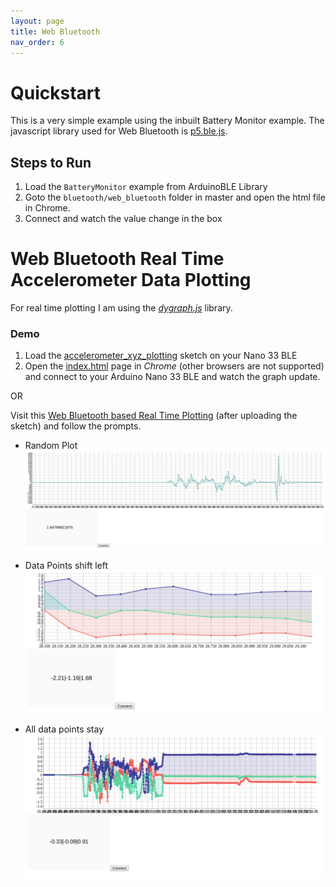 ```yaml
---
layout: page
title: Web Bluetooth
nav_order: 6
---
```


# Quickstart

This is a very simple example using the inbuilt Battery Monitor example. The javascript library used for Web Bluetooth is [p5.ble.js](https://yining1023.github.io/p5ble-website/).  

## Steps to Run

1. Load the `BatteryMonitor` example from ArduinoBLE Library
2. Goto the `bluetooth/web_bluetooth` folder in master and open the html file in Chrome.
3. Connect and watch the value change in the box

# Web Bluetooth Real Time Accelerometer Data Plotting

For real time plotting I am using the [_dygraph.js_]() library.

### Demo
1. Load the [accelerometer_xyz_plotting](https://github.com/armsp/nano-33-ble-gen/tree/master/bluetooth/real_time_plotting/accelerometer_xyz_plotting) sketch on your Nano 33 BLE
2. Open the [index.html](https://github.com/armsp/nano-33-ble-gen/blob/master/bluetooth/real_time_plotting/index.html) page in _Chrome_ (other browsers are not supported) and connect to your Arduino Nano 33 BLE and watch the graph update.

OR

Visit this [Web Bluetooth based Real Time Plotting]() (after uploading the sketch) and follow the prompts.

* Random Plot
![Random Plot](rt_plot.png)

* Data Points shift left
![Data Point Shift Plot](shift.jpg)

* All data points stay
![No shift plot](no_shift.jpg)